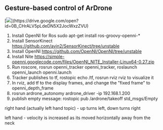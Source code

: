 ## Gesture-based control of ArDrone

[![](https://github.com/vamaral1/vamaral1.github.io/blob/master/_assets/ardrone.jpg?raw=true")](https://drive.google.com/open?id=0B_CHrALV5pLdeDN5X2JocWxzZVU)

1. Install OpenNI for Ros sudo apt-get install ros-groovy-openni-*
2. Install SensorKinect https://github.com/avin2/SensorKinect/tree/unstable
3. Install OpenNI https://github.com/OpenNI/OpenNI/tree/unstable
4. Install Nite https://simple-openni.googlecode.com/files/OpenNI_NITE_Installer-Linux64-0.27.zip
5. Run roscore, rosrun openni_tracker openni_tracker, roslaunch openni_launch openni.launch
6. Tracker publishes to tf, rostopic echo /tf, rosrun rviz rviz to visualize it
7. In rviz, add tf to the display frames, and change the "fixed frame" to openni_depth_frame
8. rosrun ardrone_autonomy ardrone_driver -ip 192.168.1.200
9. publish empty message: rostopic pub /ardrone/takeoff std_msgs/Empty

right hand (actually left hand topic) - up turns left, down turns right

left hand - velocity is increased as its moved horizontally away from the neck





